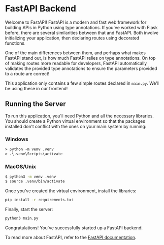 # FastAPI Backend

Welcome to FastAPI! FastAPI is a modern and fast web framework for building
APIs in Python using type annotations. If you've worked with Flask before,
there are several similarities between that and FastAPI. Both involve
initializing your application, then declaring routes using decorated functions.

One of the main differences between them, and perhaps what makes FastAPI stand
out, is how much FastAPI relies on type annotations. On top of making routes
more readable for developers, FastAPI automatically validates the provided
type annotations to ensure the parameters provided to a route are correct!

This application only contains a few simple routes declared in `main.py`. We'll
be using these in our frontend!

## Running the Server

To run this application, you'll need Python and all the necessary libraries.
You should create a Python virtual environment so that the packages installed
don't conflict with the ones on your main system by running:

### Windows

```ps
> python -m venv .venv
> .\.venv\Scripts\activate
```

### MacOS/Unix

```bash
$ python3 -m venv .venv
$ source .venv/bin/activate
```

Once you've created the virtual environment, install the libraries:

```bash
pip install -r requirements.txt
```

Finally, start the server:

```bash
python3 main.py
```

Congratulations! You've successfully started up a FastAPI backend.

To read more about FastAPI, refer to the
[FastAPI documentation](https://fastapi.tiangolo.com/).

